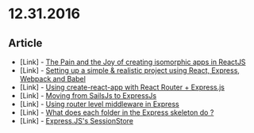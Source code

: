 # 12.31.2016

## Article

- \[Link\] - [The Pain and the Joy of creating isomorphic apps in ReactJS](https://reactjsnews.com/isomorphic-react-in-real-life)
- \[Link\] - [Setting up a simple & realistic project using React, Express, Webpack and Babel](https://medium.com/@amandeepsinghminhas/setting-up-a-simple-realistic-project-using-react-express-webpack-and-babel-ba412842f9d7#.q7ydm0pxt)
- \[Link\] - [Using create-react-app with React Router + Express.js](https://medium.com/@patriciolpezjuri/using-create-react-app-with-react-router-express-js-8fa658bf892d#.ko2hrpc8c)
- \[Link\] - [Moving from SailsJs to ExpressJs](https://medium.com/@notsohuman/moving-from-sailsjs-to-expressjs-f4c7af2a1798#.inznrup6x)
- \[Link\] - [Using router level middleware in Express](https://medium.com/@opreaadrian/using-router-level-middleware-in-express-146b5b52866#.s5qatogno)
- \[Link\] - [What does each folder in the Express skeleton do ?](https://medium.com/@william_43605/what-does-each-folder-in-the-express-skeleton-do-fe2f78273278#.3zbcjpxml)
- \[Link\] - [Express.JS's SessionStore](https://tech.labelleassiette.com/express-jss-sessionstore-6e9aeff140bc#.pcv4v277d)
